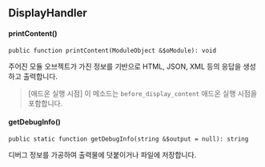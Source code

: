 DisplayHandler
--------------

#### printContent()

```
public function printContent(ModuleObject &$oModule): void
```

주어진 모듈 오브젝트가 가진 정보를 기반으로
HTML, JSON, XML 등의 응답을 생성하고 출력합니다.

> [애드온 실행 시점]
> 이 메소드는 `before_display_content` 애드온 실행 시점을 포함합니다.

#### getDebugInfo()

```
public static function getDebugInfo(string &$output = null): string
```

디버그 정보를 가공하여 출력물에 덧붙이거나 파일에 저장합니다.
